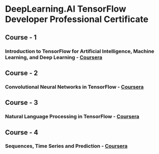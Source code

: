 # DeepLearning.AI TensorFlow Developer Professional Certificate

## Course - 1
### Introduction to TensorFlow for Artificial Intelligence, Machine Learning, and Deep Learning - [Coursera](https://www.coursera.org/learn/introduction-tensorflow) 


## Course - 2
### Convolutional Neural Networks in TensorFlow - [Coursera](https://www.coursera.org/learn/convolutional-neural-networks-tensorflow) 


## Course - 3
### Natural Language Processing in TensorFlow - [Coursera](https://www.coursera.org/learn/natural-language-processing-tensorflow) 


## Course - 4
### Sequences, Time Series and Prediction - [Coursera](https://www.coursera.org/learn/tensorflow-sequences-time-series-and-prediction) 
